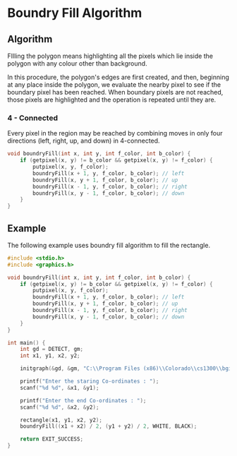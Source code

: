 # Boundry Fill Algorithm

## Algorithm 

FIlling the polygon means highlighting all the pixels which lie inside the polygon with any colour other than background.

In this procedure, the polygon's edges are first created, and then, beginning at any place inside the polygon, we evaluate the nearby pixel to see if the boundary pixel has been reached.
When boundary pixels are not reached, those pixels are highlighted and the operation is repeated until they are. 

### 4 - Connected
Every pixel in the region may be reached by combining moves in only four directions (left, right, up, and down) in 4-connected. 

```c
void boundryFill(int x, int y, int f_color, int b_color) {
    if (getpixel(x, y) != b_color && getpixel(x, y) != f_color) {
        putpixel(x, y, f_color);
        boundryFill(x + 1, y, f_color, b_color); // left
        boundryFill(x, y + 1, f_color, b_color); // up
        boundryFill(x - 1, y, f_color, b_color); // right
        boundryFill(x, y - 1, f_color, b_color); // down
    }
}
```

## Example

The following example uses boundry fill algorithm to fill the rectangle.

```c
#include <stdio.h>
#include <graphics.h>

void boundryFill(int x, int y, int f_color, int b_color) {
    if (getpixel(x, y) != b_color && getpixel(x, y) != f_color) {
        putpixel(x, y, f_color);
        boundryFill(x + 1, y, f_color, b_color); // left
        boundryFill(x, y + 1, f_color, b_color); // up
        boundryFill(x - 1, y, f_color, b_color); // right
        boundryFill(x, y - 1, f_color, b_color); // down
    }
}

int main() {
    int gd = DETECT, gm;
    int x1, y1, x2, y2;

    initgraph(&gd, &gm, "C:\\Program Files (x86)\\Colorado\\cs1300\\bgi");

    printf("Enter the staring Co-ordinates : ");
    scanf("%d %d", &x1, &y1);

    printf("Enter the end Co-ordinates : ");
    scanf("%d %d", &x2, &y2);

    rectangle(x1, y1, x2, y2);
    boundryFill((x1 + x2) / 2, (y1 + y2) / 2, WHITE, BLACK);

    return EXIT_SUCCESS;
}
```
